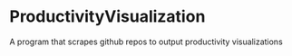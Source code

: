 # ProductivityVisualization
A program that scrapes github repos to output productivity visualizations
